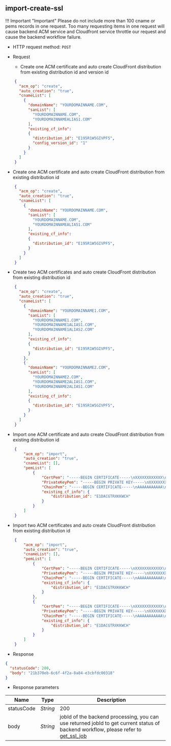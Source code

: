 ## import-create-ssl

!!! Important "Important"
    Please do not include more than 100 cname or pems records in one request. Too many requesting items in one request will cause backend ACM service and Cloudfront service throttle our request and cause the backend workflow failure.

- HTTP request method: `POST`

- Request

  - Create one ACM certificate and auto create CloudFront distribution from existing distribution id and version id
    
``` json
    {
      "acm_op": "create",   
      "auto_creation": "true", 
      "cnameList": [  
        {
          "domainName": "YOURDOMAINNAME.COM", 
          "sanList": [
            "YOURDOMAINNAME.COM",
            "YOURDOMAINNAMEALIAS1.COM"
          ],
          "existing_cf_info": 
          {
            "distribution_id": "E195R1W5GIVPF5", 
            "config_version_id": "1"
          }
        }
      ]
    }
```

  - Create one ACM certificate and auto create CloudFront distribution from existing distribution id
    
``` json
    {
      "acm_op": "create",   
      "auto_creation": "true", 
      "cnameList": [  
        {
          "domainName": "YOURDOMAINNAME.COM", 
          "sanList": [
            "YOURDOMAINNAME.COM",
            "YOURDOMAINNAMEALIAS1.COM"
          ],
          "existing_cf_info": 
          {
            "distribution_id": "E195R1W5GIVPF5", 
          }
        }
      ]
    }
```

  - Create two ACM certificates and auto create CloudFront distribution from existing distribution id 
    
``` json
    {
      "acm_op": "create",   
      "auto_creation": "true", 
      "cnameList": [  
        {
          "domainName": "YOURDOMAINNAME1.COM", 
          "sanList": [
            "YOURDOMAINNAME1.COM",
            "YOURDOMAINNAME1ALIAS1.COM",
            "YOURDOMAINNAME1ALIAS2.COM" 
          ],
          "existing_cf_info": 
          {
            "distribution_id": "E195R1W5GIVPF5", 
          }
        },
        {
          "domainName": "YOURDOMAINNAME2.COM", 
          "sanList": [
            "YOURDOMAINNAME2.COM",
            "YOURDOMAINNAME2ALIAS1.COM",
            "YOURDOMAINNAME2ALIAS1.COM" 
          ],
          "existing_cf_info": 
          {
            "distribution_id": "E195R1W5GIVPF5", 
          }
        }
      ]
    }
```

  - Import one ACM certificate and auto create CloudFront distribution from existing distribution id
    
``` json
    {
        "acm_op": "import",
        "auto_creation": "true",
        "cnameList": [],
        "pemList": [
            {
                "CertPem": "-----BEGIN CERTIFICATE-----\nXXXXXXXXXXXX\n-----END CERTIFICATE-----",
                "PrivateKeyPem": "-----BEGIN PRIVATE KEY-----\nXXXXXXXXXXXX\n-----END PRIVATE KEY-----",
                "ChainPem": "-----BEGIN CERTIFICATE-----\nAAAAAAAAAAA\n-----END CERTIFICATE-----\n-----BEGIN CERTIFICATE-----\nBBBBBBBBBBB\n-----END CERTIFICATE-----\n-----BEGIN CERTIFICATE-----\nCCCCCCCCCCC\n-----END CERTIFICATE-----",
                "existing_cf_info": {
                    "distribution_id": "E1DACGTRXKKWCH"
                }
            }
        ]
    }
```

  - Import two ACM certificates and auto create CloudFront distribution from existing distribution id
    
``` json
    {
        "acm_op": "import",
        "auto_creation": "true",
        "cnameList": [],
        "pemList": [
            {
                "CertPem": "-----BEGIN CERTIFICATE-----\nXXXXXXXXXXXX\n-----END CERTIFICATE-----",
                "PrivateKeyPem": "-----BEGIN PRIVATE KEY-----\nXXXXXXXXXXXX\n-----END PRIVATE KEY-----",
                "ChainPem": "-----BEGIN CERTIFICATE-----\nAAAAAAAAAAA\n-----END CERTIFICATE-----\n-----BEGIN CERTIFICATE-----\nBBBBBBBBBBB\n-----END CERTIFICATE-----\n-----BEGIN CERTIFICATE-----\nCCCCCCCCCCC\n-----END CERTIFICATE-----",
                "existing_cf_info": {
                    "distribution_id": "E1DACGTRXKKWCH"
                }
            },
            {
                "CertPem": "-----BEGIN CERTIFICATE-----\nXXXXXXXXXXXX\n-----END CERTIFICATE-----",
                "PrivateKeyPem": "-----BEGIN PRIVATE KEY-----\nXXXXXXXXXXXX\n-----END PRIVATE KEY-----",
                "ChainPem": "-----BEGIN CERTIFICATE-----\nAAAAAAAAAAA\n-----END CERTIFICATE-----\n-----BEGIN CERTIFICATE-----\nBBBBBBBBBBB\n-----END CERTIFICATE-----\n-----BEGIN CERTIFICATE-----\nCCCCCCCCCCC\n-----END CERTIFICATE-----",
                "existing_cf_info": {
                    "distribution_id": "E1DACGTRXKKWCH"
                }
            }
        ]
    }
```

- Response

``` json
{
  "statusCode": 200,
  "body": "21b370eb-6c6f-4f2a-8a84-e3cbfdc00318"
}
```

- Response parameters

| **Name**   | **Type** | **Description**                                                                                                         |
|------------|----------|-------------------------------------------------------------------------------------------------------------------------|
| statusCode | *String* | 200                                                                                                                     |
| body       | *String* | jobId of the backend processing, you can use returned jobId to get current status of backend workflow, please refer to [get_ssl_job](ssl-certificates/get-ssl-job.md) |

